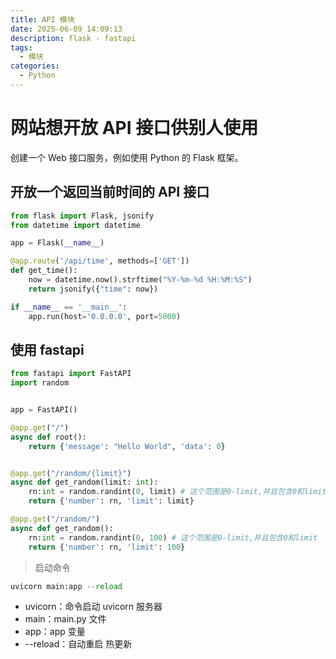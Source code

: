 ```yaml
---
title: API 模块
date: 2025-06-09 14:09:13
description: flask - fastapi
tags:
  - 模块
categories:
  - Python
---
```


# 网站想开放 API 接口供别人使用

创建一个 Web 接口服务，例如使用 Python 的 Flask 框架。

## 开放一个返回当前时间的 API 接口

```python
from flask import Flask, jsonify
from datetime import datetime

app = Flask(__name__)

@app.route('/api/time', methods=['GET'])
def get_time():
    now = datetime.now().strftime("%Y-%m-%d %H:%M:%S")
    return jsonify({"time": now})

if __name__ == '__main__':
    app.run(host='0.0.0.0', port=5000)
```

## 使用 fastapi


```python
from fastapi import FastAPI
import random


app = FastAPI()

@app.get("/")
async def root():
    return {'message': "Hello World", 'data': 0}


@app.get("/random/{limit}")
async def get_random(limit: int):
    rn:int = random.randint(0, limit) # 这个范围是0-limit,并且包含0和limit
    return {'number': rn, 'limit': limit}

@app.get("/random/")
async def get_random():
    rn:int = random.randint(0, 100) # 这个范围是0-limit,并且包含0和limit
    return {'number': rn, 'limit': 100}
```
> 启动命令
```python
uvicorn main:app --reload
```
- uvicorn：命令启动 uvicorn 服务器
- main：main.py 文件
- app：app 变量
- --reload：自动重启 热更新